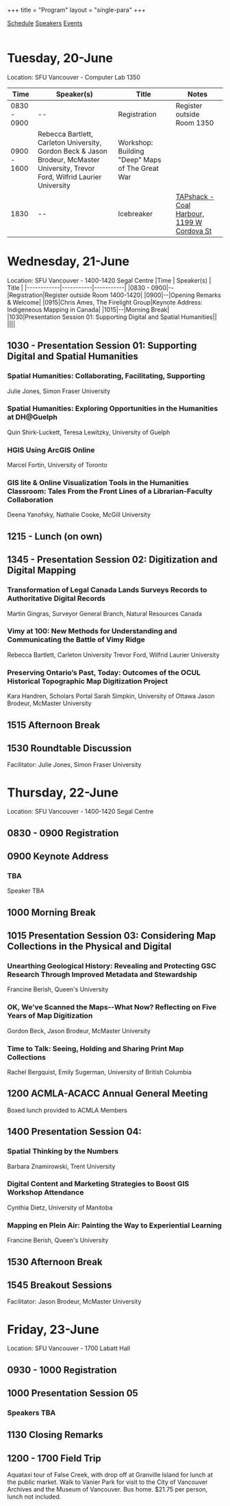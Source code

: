 +++
title = "Program"
layout = "single-para"
+++

<div class="program expanded button-group">
  <a href="../schedule" class="button active">Schedule</a>
  <a href="../speakers" class="button">Speakers</a>
  <a href="../events" class="button">Events</a>
</div>
<br />

# Tuesday, 20-June
Location: SFU Vancouver - Computer Lab 1350

|Time  | Speaker(s) | Title | Notes |
|------------| -----------| -----------|-----------|
|0830 - 0900|--|Registration|Register outside Room 1350|
|0900 - 1600|Rebecca Bartlett, Carleton University, Gordon Beck & Jason Brodeur, McMaster University, Trevor Ford, Wilfrid Laurier University |Workshop: Building "Deep" Maps of The Great War||
|1830|--|Icebreaker|[TAPshack - Coal Harbour, 1199 W Cordova St](http://tapshack.ca/menu.html)|

# Wednesday, 21-June
Location: SFU Vancouver - 1400-1420 Segal Centre 
|Time  | Speaker(s) | Title |
|------------|-----------|-----------|
|0830 - 0900|--|Registration|Register outside Room 1400-1420|
|0900|--|Opening Remarks & Welcome|
|0915|Chris Ames, The Firelight Group|Keynote Address: Indigeneous Mapping in Canada|
|1015|--|Morning Break|
|1030|Presentation Session 01: Supporting Digital and Spatial Humanities||
||||


## 
## 1030 - Presentation Session 01: Supporting Digital and Spatial Humanities
### Spatial Humanities: Collaborating, Facilitating, Supporting
Julie Jones, Simon Fraser University
### Spatial Humanities: Exploring Opportunities in the Humanities at DH@Guelph 
Quin Shirk-Luckett, Teresa Lewitzky, University of Guelph
### HGIS Using ArcGIS Online
Marcel Fortin, University of Toronto
### GIS lite & Online Visualization Tools in the Humanities Classroom: Tales From the Front Lines of a Librarian-Faculty Collaboration
Deena Yanofsky, Nathalie Cooke, McGill University
## 1215 - Lunch (on own)
## 1345 - Presentation Session 02: Digitization and Digital Mapping
### Transformation of Legal Canada Lands Surveys Records to Authoritative Digital Records
Martin Gingras, Surveyor General Branch, Natural Resources Canada
### Vimy at 100: New Methods for Understanding and Communicating the Battle of Vimy Ridge
Rebecca Bartlett, Carleton University
Trevor Ford, Wilfrid Laurier University
### Preserving Ontario’s Past, Today: Outcomes of the OCUL Historical Topographic Map Digitization Project 
Kara Handren, Scholars Portal 
Sarah Simpkin, University of Ottawa
Jason Brodeur, McMaster University
## 1515 Afternoon Break
## 1530 Roundtable Discussion
Facilitator: Julie Jones, Simon Fraser University

# Thursday, 22-June
Location: SFU Vancouver - 1400-1420 Segal Centre
## 0830 - 0900 Registration 
## 0900 Keynote Address
### TBA
Speaker TBA
## 1000 Morning Break
## 1015 Presentation Session 03: Considering Map Collections in the Physical and Digital
### Unearthing Geological History: Revealing and Protecting GSC Research Through Improved Metadata and Stewardship
Francine Berish, Queen's University 
### OK, We’ve Scanned the Maps--What Now? Reflecting on Five Years of Map Digitization
Gordon Beck, Jason Brodeur, McMaster University
### Time to Talk: Seeing, Holding and Sharing Print Map Collections
Rachel Bergquist, Emily Sugerman, University of British Columbia

## 1200 ACMLA-ACACC Annual General Meeting
Boxed lunch provided to ACMLA Members

## 1400 Presentation Session 04: 
### Spatial Thinking by the Numbers 
Barbara Znamirowski, Trent University
### Digital Content and Marketing Strategies to Boost GIS Workshop Attendance
Cynthia Dietz, University of Manitoba
### Mapping en Plein Air: Painting the Way to Experiential Learning
Francine Berish, Queen's University 

## 1530 Afternoon Break

## 1545 Breakout Sessions
Facilitator: Jason Brodeur, McMaster University

# Friday, 23-June
Location: SFU Vancouver - 1700 Labatt Hall
## 0930 - 1000 Registration 
## 1000 Presentation Session 05 
### Speakers TBA
## 1130 Closing Remarks
## 1200 - 1700 Field Trip
Aquataxi tour of False Creek, with drop off at Granville Island for lunch at the public market. Walk to Vanier Park for visit to the City of Vancouver Archives and the Museum of Vancouver. Bus home. $21.75 per person, lunch not included.
